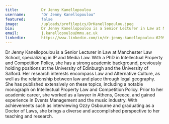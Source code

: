 ```yaml
---
title:          Dr Jenny Kanellopoulou
username:       "Dr Jenny Kanellopoulou"
featured:       false
image:          /uploads/profilepics/DrKanellopoulou.jpeg
bio:            Dr Jenny Kanellopoulou is a Senior Lecturer in Law at MMU, specializing in IP and Media Law.
email:          j.kanellopoulou@mmu.ac.uk
linkedin:       https://www.linkedin.com/in/dr-jenny-kanellopoulou-6299ab13b/?originalSubdomain=uk
---
```


Dr Jenny Kanellopoulou is a Senior Lecturer in Law at Manchester Law School, specializing in IP and Media Law. With a PhD in Intellectual Property and Competition Policy, she has a strong academic background, previously holding positions at the University of Edinburgh and the University of Salford. Her research interests encompass Law and Alternative Culture, as well as the relationship between law and place through legal geography. She has published extensively on these topics, including a notable monograph on Intellectual Property Law and Competition Policy. Prior to her academic career, she worked as a lawyer in Athens, Greece, and gained experience in Events Management and the music industry. With achievements such as interviewing Ozzy Osbourne and graduating as a Doctor of Laws, she brings a diverse and accomplished perspective to her teaching and research.